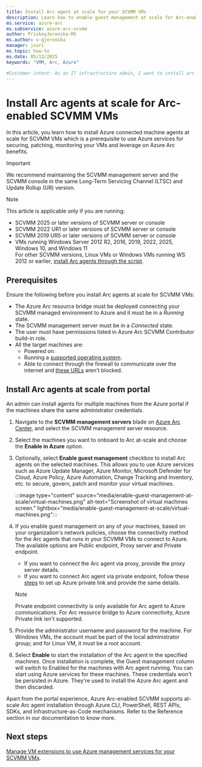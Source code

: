 ```yaml
---
title: Install Arc agent at scale for your SCVMM VMs
description: Learn how to enable guest management at scale for Arc-enabled SCVMM VMs. 
ms.service: azure-arc
ms.subservice: azure-arc-scvmm
author: PriskeyJeronika-MS
ms.author: v-gjeronika
manager: jsuri
ms.topic: how-to 
ms.date: 05/13/2025
keywords: "VMM, Arc, Azure"

#Customer intent: As an IT infrastructure admin, I want to install arc agents to use Azure management services for SCVMM VMs.
---
```


# Install Arc agents at scale for Arc-enabled SCVMM VMs

In this article, you learn how to install Azure connected machine agents at scale for SCVMM VMs which is a prerequisite  to use Azure services for securing, patching, monitoring your VMs and leverage on Azure Arc benefits.

>[!IMPORTANT]
>We recommend maintaining the SCVMM management server and the SCVMM console in the same Long-Term Servicing Channel (LTSC) and Update Rollup (UR) version.

>[!NOTE]
>This article is applicable only if you are running:  
>- SCVMM 2025 or later versions of SCVMM server or console
>- SCVMM 2022 UR1 or later versions of SCVMM server or console
>- SCVMM 2019 UR5 or later versions of SCVMM server or console
>- VMs running Windows Server 2012 R2, 2016, 2019, 2022, 2025, Windows 10, and Windows 11  
>For other SCVMM versions, Linux VMs or Windows VMs running WS 2012 or earlier, [install Arc agents through the script](install-arc-agents-using-script.md).

## Prerequisites

Ensure the following before you install Arc agents at scale for SCVMM VMs:

- The Azure Arc resource bridge must be deployed connecting your SCVMM managed environment to Azure and it must be in a *Running* state.
- The SCVMM management server must be in a *Connected* state.
- The user must have permissions listed in Azure Arc SCVMM Contributor build-in role.
- All the target machines are:
    - Powered on.
    - Running a [supported operating system](../servers/prerequisites.md#supported-operating-systems).
    - Able to connect through the firewall to communicate over the internet and [these URLs](../servers/network-requirements.md?tabs=azure-cloud#urls) aren't blocked.

## Install Arc agents at scale from portal

An admin can install agents for multiple machines from the Azure portal if the machines share the same administrator credentials.

1. Navigate to the **SCVMM management servers** blade on [Azure Arc Center](https://portal.azure.com/#view/Microsoft_Azure_HybridCompute/AzureArcCenterBlade/~/overview), and select the SCVMM management server resource.
2. Select the machines you want to onboard to Arc at-scale and choose the **Enable in Azure** option.
3. Optionally, select **Enable guest management** checkbox to install Arc agents on the selected machines. This allows you to use Azure services such as Azure Update Manager, Azure Monitor, Microsoft Defender for Cloud, Azure Policy, Azure Automation, Change Tracking and Inventory, etc. to secure, govern, patch and monitor your virtual machines.

     :::image type="content" source="media/enable-guest-management-at-scale/virtual-machines.png" alt-text="Screenshot of virtual machines screen." lightbox="media/enable-guest-management-at-scale/virtual-machines.png":::

4. If you enable guest management on any of your machines, based on your organization's network policies, choose the connectivity method for the Arc agents that runs in your SCVMM VMs to connect to Azure. The available options are Public endpoint, Proxy server and Private endpoint.   
     - If you want to connect the Arc agent via proxy, provide the proxy server details.
     - If you want to connect Arc agent via private endpoint, follow these [steps](../servers/private-link-security.md) to set up Azure private link and provide the same details. 

      >[!Note]
      > Private endpoint connectivity is only available for Arc agent to Azure communications. For Arc resource bridge to Azure connectivity, Azure Private link isn't supported.

5. Provide the administrator username and password for the machine. For Windows VMs, the account must be part of the local administrator group; and for Linux VM, it must be a root account. 

6. Select **Enable** to start the installation of the Arc agent in the specified machines. Once installation is complete, the Guest management column will switch to Enabled for the machines with Arc agent running. You can start using Azure services for these machines. These credentials won't be persisted in Azure. They're used to install the Azure Arc agent and then discarded.

Apart from the portal experience, Azure Arc-enabled SCVMM supports at-scale Arc agent installation through Azure CLI, PowerShell, REST APIs, SDKs, and Infrastructure-as-Code mechanisms. Refer to the Reference section in our documentation to know more.

## Next steps

[Manage VM extensions to use Azure management services for your SCVMM VMs](../servers/manage-vm-extensions.md).
